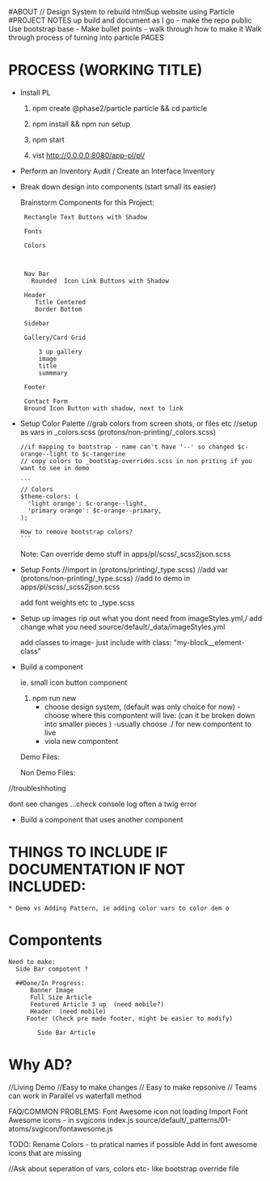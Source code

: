 #ABOUT 
// Design System to rebuild html5up website using Particle 
#PROJECT NOTES
up build and document as I go - make the repo public 
Use bootstrap base - 
Make bullet points - walk through how to make it 
Walk through process of turning into particle 
PAGES 

# PROCESS (WORKING TITLE)
* Install PL 
    1. npm create @phase2/particle particle && cd particle
    
    2. npm install && npm run setup
    
    3. npm start
    
    4. vist http://0.0.0.0:8080/app-pl/pl/
    
*  Perform an Inventory Audit / Create an Interface Inventory 
*  Break down design into components (start small its easier)
    
    Brainstorm Components for this Project: 
    
        
     
        
        Rectangle Text Buttons with Shadow 
        
        Fonts
        
        Colors 
        
       
        
        Nav Bar
          Rounded  Icon Link Buttons with Shadow 
        
        Header 
           Title Centered
           Border Bottom 
           
        Sidebar
        
        Gallery/Card Grid 
                
            3 up gallery 
            image
            title
            summmary 
        
        Footer 
        
        Contact Form
        Bround Icon Button with shadow, next to link 
         
        
* Setup Color Palette 
    //grab colors from screen shots, or files etc
     //setup as vars in _colors.scss (protons/non-printing/_colors.scss)
    
    
      //if mapping to bootstrap - name can't have '--' so changed $c-orange--light to $c-tangerine
      // copy colors to _bootstap-overrides.scss in non priting if you want to see in demo  
      
      ```
      // Colors
      $theme-colors: (
        'light orange': $c-orange--light,
        'primary orange': $c-orange--primary,
      );
      
      How to remove bootstrap colors? 
      ```
      
      
     Note:  Can override demo stuff in apps/pl/scss/_scss2json.scss
     
* Setup Fonts
  //import in (protons/printing/_type.scss)
  //add var  (protons/non-printing/_type.scss) 
  //add to demo in apps/pl/scss/_scss2json.scss
  
  add font weights etc to _type.scss
  
  
    
  


* Setup up images
  rip out what you dont need from imageStyles.yml,/ add change what you need 
  source/default/_data/imageStyles.yml
  
  
  add classes to image- just include with class: "my-block__element-class"
  

* Build a component

  ie. small icon button component
  
  1.  npm run new
      - choose design system, (default was only choice for now) 
      -choose where this compontent will live:  (can it be broken down into smaller pieces )
      -usually choose ./ for new compontent to live
      - viola new compontent
     
    
    
   Demo Files: 
   
   Non Demo Files: 
   
   
       


//troubleshhoting 

   dont see changes ...check console log often a twig error
* Build a component that uses another component


# THINGS TO INCLUDE IF DOCUMENTATION IF NOT INCLUDED:
    * Demo vs Adding Pattern, ie adding color vars to color dem o
    
    
    
    
# Compontents
  
    Need to make:
      Side Bar compotent ? 
  
      ##Done/In Progress: 
          Banner Image
          Full Size Article 
          Featured Article 3 up  (need mobile?)
          Header  (need mobile) 
         Footer (Check pre made footer, might be easier to modify) 
         
            Side Bar Article 
          
       
      
      
# Why AD? 
  //Living Demo 
  //Easy to make changes
  // Easy to make repsonive 
  // Teams can work in Parallel vs waterfall method 
      
  
      
  
      
FAQ/COMMON PROBLEMS:
  Font Awesome icon not loading 
     Import Font Awesome icons - in svgicons index.js
     source/default/_patterns/01-atoms/svgicon/fontawesome.js


TODO: 
  Rename Colors - to pratical names if possible
  Add in font awesome icons that are missing    



//Ask about seperation of vars, colors etc- like bootstrap override file


